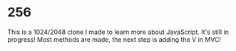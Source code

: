 # 256

This is a 1024/2048 clone I made to learn more about JavaScript. It's still in progress! Most methods are made, the next step is adding the V in MVC!

